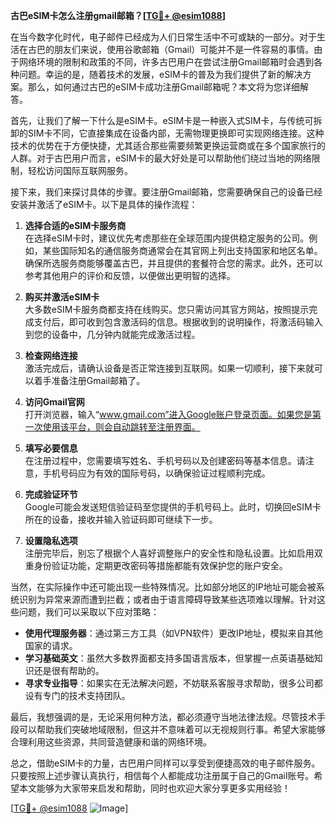 **古巴eSIM卡怎么注册gmail邮箱？[[TG💪+ @esim1088](https://t.me/s/esim1088)]**

在当今数字化时代，电子邮件已经成为人们日常生活中不可或缺的一部分。对于生活在古巴的朋友们来说，使用谷歌邮箱（Gmail）可能并不是一件容易的事情。由于网络环境的限制和政策的不同，许多古巴用户在尝试注册Gmail邮箱时会遇到各种问题。幸运的是，随着技术的发展，eSIM卡的普及为我们提供了新的解决方案。那么，如何通过古巴的eSIM卡成功注册Gmail邮箱呢？本文将为您详细解答。

首先，让我们了解一下什么是eSIM卡。eSIM卡是一种嵌入式SIM卡，与传统可拆卸的SIM卡不同，它直接集成在设备内部，无需物理更换即可实现网络连接。这种技术的优势在于方便快捷，尤其适合那些需要频繁更换运营商或在多个国家旅行的人群。对于古巴用户而言，eSIM卡的最大好处是可以帮助他们绕过当地的网络限制，轻松访问国际互联网服务。

接下来，我们来探讨具体的步骤。要注册Gmail邮箱，您需要确保自己的设备已经安装并激活了eSIM卡。以下是具体的操作流程：

1. **选择合适的eSIM卡服务商**  
   在选择eSIM卡时，建议优先考虑那些在全球范围内提供稳定服务的公司。例如，某些国际知名的通信服务商通常会在其官网上列出支持国家和地区名单。确保所选服务商能够覆盖古巴，并且提供的套餐符合您的需求。此外，还可以参考其他用户的评价和反馈，以便做出更明智的选择。

2. **购买并激活eSIM卡**  
   大多数eSIM卡服务商都支持在线购买。您只需访问其官方网站，按照提示完成支付后，即可收到包含激活码的信息。根据收到的说明操作，将激活码输入到您的设备中，几分钟内就能完成激活过程。

3. **检查网络连接**  
   激活完成后，请确认设备是否正常连接到互联网。如果一切顺利，接下来就可以着手准备注册Gmail邮箱了。

4. **访问Gmail官网**  
   打开浏览器，输入“www.gmail.com”进入Google账户登录页面。如果您是第一次使用该平台，则会自动跳转至注册界面。

5. **填写必要信息**  
   在注册过程中，您需要填写姓名、手机号码以及创建密码等基本信息。请注意，手机号码应为有效的国际号码，以确保验证过程顺利完成。

6. **完成验证环节**  
   Google可能会发送短信验证码至您提供的手机号码上。此时，切换回eSIM卡所在的设备，接收并输入验证码即可继续下一步。

7. **设置隐私选项**  
   注册完毕后，别忘了根据个人喜好调整账户的安全性和隐私设置。比如启用双重身份验证功能，定期更改密码等措施都能有效保护您的账户安全。

当然，在实际操作中还可能出现一些特殊情况。比如部分地区的IP地址可能会被系统识别为异常来源而遭到拦截；或者由于语言障碍导致某些选项难以理解。针对这些问题，我们可以采取以下应对策略：

- **使用代理服务器**：通过第三方工具（如VPN软件）更改IP地址，模拟来自其他国家的请求。
- **学习基础英文**：虽然大多数界面都支持多国语言版本，但掌握一点英语基础知识还是很有帮助的。
- **寻求专业指导**：如果实在无法解决问题，不妨联系客服寻求帮助，很多公司都设有专门的技术支持团队。

最后，我想强调的是，无论采用何种方法，都必须遵守当地法律法规。尽管技术手段可以帮助我们突破地域限制，但这并不意味着可以无视规则行事。希望大家能够合理利用这些资源，共同营造健康和谐的网络环境。

总之，借助eSIM卡的力量，古巴用户同样可以享受到便捷高效的电子邮件服务。只要按照上述步骤认真执行，相信每个人都能成功注册属于自己的Gmail账号。希望本文能够为大家带来启发和帮助，同时也欢迎大家分享更多实用经验！

[[TG💪+ @esim1088](https://t.me/s/esim1088) ![Image](https://i.postimg.cc/4NQfJmqS/Snipaste-2025-05-13-00-14-12.png)]
